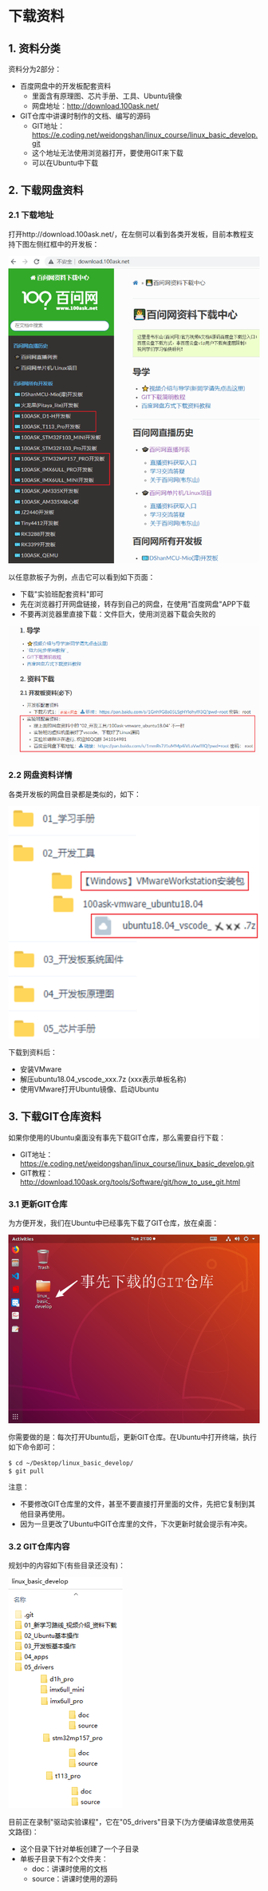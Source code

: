 # 下载资料

## 1. 资料分类

资料分为2部分：

* 百度网盘中的开发板配套资料
  * 里面含有原理图、芯片手册、工具、Ubuntu镜像
  * 网盘地址：http://download.100ask.net/
* GIT仓库中讲课时制作的文档、编写的源码
  * GIT地址：https://e.coding.net/weidongshan/linux_course/linux_basic_develop.git
  * 这个地址无法使用浏览器打开，要使用GIT来下载
  * 可以在Ubuntu中下载



##  2. 下载网盘资料

### 2.1 下载地址

打开http://download.100ask.net/，在左侧可以看到各类开发板，目前本教程支持下图左侧红框中的开发板：

![image-20221026084531499](pic/53_boards.png)



以任意款板子为例，点击它可以看到如下页面：

* 下载"实验班配套资料"即可
* 先在浏览器打开网盘链接，转存到自己的网盘，在使用"百度网盘"APP下载
* 不要再浏览器里直接下载：文件巨大，使用浏览器下载会失败的

![image-20221026084742156](pic/54_baidunetdisk.png)



### 2.2 网盘资料详情

各类开发板的网盘目录都是类似的，如下：

![image-20221026085537646](pic/55_in_netdisk.png)

下载到资料后：

* 安装VMware
* 解压ubuntu18.04_vscode_xxx.7z (xxx表示单板名称)
* 使用VMware打开Ubuntu镜像、启动Ubuntu



## 3. 下载GIT仓库资料

如果你使用的Ubuntu桌面没有事先下载GIT仓库，那么需要自行下载：

* GIT地址：https://e.coding.net/weidongshan/linux_course/linux_basic_develop.git
* GIT教程：http://download.100ask.org/tools/Software/git/how_to_use_git.html

### 3.1 更新GIT仓库

为方便开发，我们在Ubuntu中已经事先下载了GIT仓库，放在桌面：

![image-20221026090148772](pic/56_git_in_ubuntu.png)



你需要做的是：每次打开Ubuntu后，更新GIT仓库。在Ubuntu中打开终端，执行如下命令即可：

```shell
$ cd ~/Desktop/linux_basic_develop/
$ git pull
```

注意：

* 不要修改GIT仓库里的文件，甚至不要直接打开里面的文件，先把它复制到其他目录再使用。
* 因为一旦更改了Ubuntu中GIT仓库里的文件，下次更新时就会提示有冲突。



### 3.2 GIT仓库内容

规划中的内容如下(有些目录还没有)：

![image-20221026090621355](pic/57_content_in_git.png)

目前正在录制"驱动实验课程"，它在"05_drivers"目录下(为方便编译故意使用英文路径)：

* 这个目录下针对单板创建了一个子目录
* 单板子目录下有2个文件夹：
  * doc：讲课时使用的文档
  * source：讲课时使用的源码



